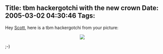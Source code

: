 Title: tbm hackergotchi with the new crown
Date: 2005-03-02 04:30:46
Tags: 
---
<p>
Hey <a href="http://www.ringworld.org/~dieman/debianblog/archives/2005/03/a_new_crown.html">Scott</a>, here is a tbm hackergotchi from your picture:</p>
<p align="center">
<img src="http://damog.puntodeb.net/misc/tbm-crown.png"/></p>
<p>;-)</p>
<br/><br/>
